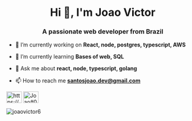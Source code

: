 <h1 align="center">Hi 👋, I'm Joao Victor</h1>
<h3 align="center">A passionate web developer from Brazil</h3>

- 🔭 I’m currently working on **React, node, postgres, typescript, AWS**

- 🌱 I’m currently learning **Bases of web, SQL**

- 💬 Ask me about **react, node, typescript, golang**

- 📫 How to reach me **santosjoao.dev@gmail.com**

<p align="left">
<a href="https://linkedin.com/in/https://www.linkedin.com/in/joao-victor-dsc/" target="blank"><img align="center" src="https://raw.githubusercontent.com/rahuldkjain/github-profile-readme-generator/master/src/images/icons/Social/linked-in-alt.svg" alt="https://www.linkedin.com/in/joao-victor-dsc/" height="30" width="40" /></a>
<a href="https://discord.com/invite/joao#0185" target="__blank"><img align="center" src="https://raw.githubusercontent.com/rahuldkjain/github-profile-readme-generator/master/src/images/icons/Social/discord.svg" alt="Joao#0185" height="30" width="40" /></a>
</p>

<p><img align="center" src="https://github-readme-stats.vercel.app/api/top-langs?username=joaovictor6&show_icons=true&locale=en&layout=compact" alt="joaovictor6" /></p>
